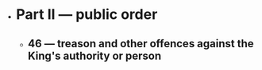- # Part II — public order
	- ## 46 — treason and other offences against the King's authority or person